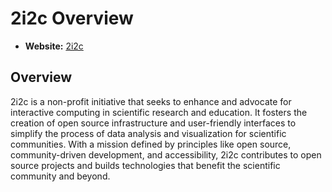 # 2i2c Overview

- **Website:** [2i2c](https://2i2c.org/)

## Overview

2i2c is a non-profit initiative that seeks to enhance and advocate for interactive computing in scientific research and education. It fosters the creation of open source infrastructure and user-friendly interfaces to simplify the process of data analysis and visualization for scientific communities. With a mission defined by principles like open source, community-driven development, and accessibility, 2i2c contributes to open source projects and builds technologies that benefit the scientific community and beyond.

